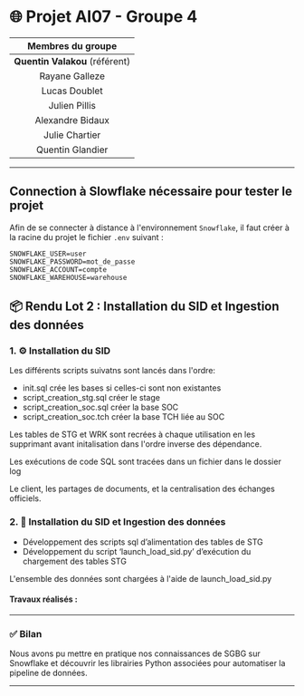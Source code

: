 # 🌐 Projet AI07 - Groupe 4

| Membres du groupe          |
|:--------------------------:|
| **Quentin Valakou** (référent) |
| Rayane Galleze             |
| Lucas Doublet              |
| Julien Pillis              |
| Alexandre Bidaux           |
| Julie Chartier             |
| Quentin Glandier           |

---


## Connection à Slowflake nécessaire pour tester le projet

Afin de se connecter à distance à l'environnement `Snowflake`, il faut créer à la racine du projet le fichier `.env` suivant : 

```
SNOWFLAKE_USER=user
SNOWFLAKE_PASSWORD=mot_de_passe
SNOWFLAKE_ACCOUNT=compte
SNOWFLAKE_WAREHOUSE=warehouse
```

## 📦 Rendu Lot 2 : Installation du SID et Ingestion des données

### 1. ⚙️ Installation du SID

Les différents scripts suivatns sont lancés dans l'ordre:
 - init.sql crée les bases si celles-ci sont non existantes
 - script_creation_stg.sql créer le stage
 - script_creation_soc.sql créer la base SOC
 - script_creation_soc.tch créer la base TCH liée au SOC

Les tables de STG et WRK sont recrées à chaque utilisation en les supprimant avant initalisation dans l'ordre inverse des dépendance.

Les exécutions de code SQL sont tracées dans un fichier dans le dossier log

Le client, les partages de documents, et la centralisation des échanges officiels.

### 2. 🧠  Installation du SID et Ingestion des données

 - Développement des scripts sql d’alimentation des tables de STG
 - Développement du script ‘launch_load_sid.py’ d’exécution du chargement des tables STG

L'ensemble des données sont chargées à l'aide de launch_load_sid.py

#### Travaux réalisés :

---

### ✅ Bilan

Nous avons pu mettre en pratique nos connaissances de SGBG sur Snowflake et découvrir les librairies Python associées pour automatiser la pipeline de données.

---
